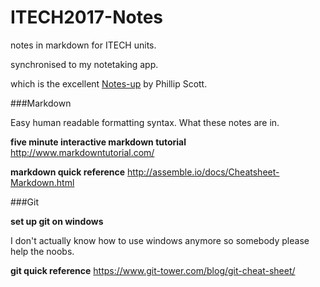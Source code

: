 # ITECH2017-Notes
notes in markdown for ITECH units.

synchronised to my notetaking app.

which is the excellent [Notes-up](https://github.com/Philip-Scott/Notes-up) by Phillip Scott.

###Markdown

Easy human readable formatting syntax. What these notes are in.

**five minute interactive markdown tutorial**
http://www.markdowntutorial.com/

**markdown quick reference**
http://assemble.io/docs/Cheatsheet-Markdown.html

###Git

**set up git on windows**

I don't actually know how to use windows anymore so somebody please help the noobs.

**git quick reference**
https://www.git-tower.com/blog/git-cheat-sheet/
